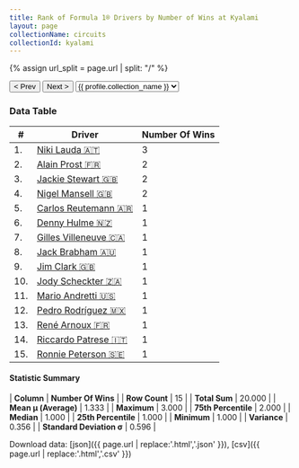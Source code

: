 ```yaml
---
title: Rank of Formula 1® Drivers by Number of Wins at Kyalami
layout: page
collectionName: circuits
collectionId: kyalami
---
```


{% assign url_split = page.url | split: "/" %}
<div id="collection-navigation">
<button onclick="selector.options[selector.selectedIndex-1].value && (window.location = selector.options[selector.selectedIndex-1].value);">&lt; Prev</button>
<button onclick="selector.options[selector.selectedIndex+1].value && (window.location = selector.options[selector.selectedIndex+1].value);">Next &gt;</button>
<select id="selector" onchange="this.options[this.selectedIndex].value && (window.location = this.options[this.selectedIndex].value);">
  {% for collectionId in site.data[page.collectionName].refs %}
    {% if collectionId == page.collectionId %}
      {% assign selected = "selected" %}
    {% else %}
      {% assign selected = "" %}
    {% endif %}
    {% assign profile = site.data[page.collectionName][collectionId].profile %}
    <option value="/f1/{{ page.collectionName }}/{{ collectionId }}/{{ url_split[4] }}" {{ selected }}>{{ profile.collection_name }}</option>
  {% endfor %}
</select>
</div>

<canvas id="chart" width="400" height="180"></canvas>
<script>
var data = {
    "datasets": [
        {
            "backgroundColor": [
                "#9C8E8D",
                "#9C8E8D",
                "#9C8E8D",
                "#9C8E8D",
                "#9C8E8D",
                "#9C8E8D",
                "#9C8E8D",
                "#9C8E8D",
                "#9C8E8D",
                "#9C8E8D",
                "#9C8E8D",
                "#9C8E8D",
                "#9C8E8D",
                "#9C8E8D",
                "#9C8E8D"
            ],
            "borderColor": [
                "#1D181E",
                "#1D181E",
                "#1D181E",
                "#1D181E",
                "#1D181E",
                "#1D181E",
                "#1D181E",
                "#1D181E",
                "#1D181E",
                "#1D181E",
                "#1D181E",
                "#1D181E",
                "#1D181E",
                "#1D181E",
                "#1D181E"
            ],
            "borderWidth": 1,
            "data": [
                3.0,
                2.0,
                2.0,
                2.0,
                1.0,
                1.0,
                1.0,
                1.0,
                1.0,
                1.0,
                1.0,
                1.0,
                1.0,
                1.0,
                1.0
            ],
            "label": "Number Of Wins"
        }
    ],
    "labels": [
        "Niki Lauda",
        "Alain Prost",
        "Jackie Stewart",
        "Nigel Mansell",
        "Carlos Reutemann",
        "Denny Hulme",
        "Gilles Villeneuve",
        "Jack Brabham",
        "Jim Clark",
        "Jody Scheckter",
        "Mario Andretti",
        "Pedro Rodríguez",
        "René Arnoux",
        "Riccardo Patrese",
        "Ronnie Peterson"
    ]
};
var options = {
  legend: {
    display: false
  },
  scales: {
    xAxes: [{
      ticks: {
        beginAtZero: true,
        maxRotation: 180,
        display: window.innerWidth > 800
      }
    }],
    yAxes: [{
      ticks: {
        beginAtZero: true
      }
    }]
  },
  onResize: function(chart, size) {
    chart.options.scales.xAxes[0].ticks.display = size.width > 800;
  }
};
var chart = new Chart("chart", {
    data: data,
    type: 'bar',
    options: options
});
</script>



### Data Table

| # | Driver | Number Of Wins |
|--|--|--|
| 1. | [Niki Lauda 🇦🇹](/f1/drivers/lauda) | 3 |
| 2. | [Alain Prost 🇫🇷](/f1/drivers/prost) | 2 |
| 3. | [Jackie Stewart 🇬🇧](/f1/drivers/stewart) | 2 |
| 4. | [Nigel Mansell 🇬🇧](/f1/drivers/mansell) | 2 |
| 5. | [Carlos Reutemann 🇦🇷](/f1/drivers/reutemann) | 1 |
| 6. | [Denny Hulme 🇳🇿](/f1/drivers/hulme) | 1 |
| 7. | [Gilles Villeneuve 🇨🇦](/f1/drivers/gilles_villeneuve) | 1 |
| 8. | [Jack Brabham 🇦🇺](/f1/drivers/jack_brabham) | 1 |
| 9. | [Jim Clark 🇬🇧](/f1/drivers/clark) | 1 |
| 10. | [Jody Scheckter 🇿🇦](/f1/drivers/scheckter) | 1 |
| 11. | [Mario Andretti 🇺🇸](/f1/drivers/mario_andretti) | 1 |
| 12. | [Pedro Rodríguez 🇲🇽](/f1/drivers/rodriguez) | 1 |
| 13. | [René Arnoux 🇫🇷](/f1/drivers/arnoux) | 1 |
| 14. | [Riccardo Patrese 🇮🇹](/f1/drivers/patrese) | 1 |
| 15. | [Ronnie Peterson 🇸🇪](/f1/drivers/peterson) | 1 |

#### Statistic Summary

| **Column** | **Number Of Wins** |
| **Row Count** | 15 |
| **Total Sum** | 20.000 |
| **Mean μ (Average)** | 1.333 |
| **Maximum** | 3.000 |
| **75th Percentile** | 2.000 |
| **Median** | 1.000 |
| **25th Percentile** | 1.000 |
| **Minimum** | 1.000 |
| **Variance** | 0.356 |
| **Standard Deviation σ** | 0.596 |

Download data: [json]({{ page.url | replace:'.html','.json' }}), [csv]({{ page.url | replace:'.html','.csv' }})
